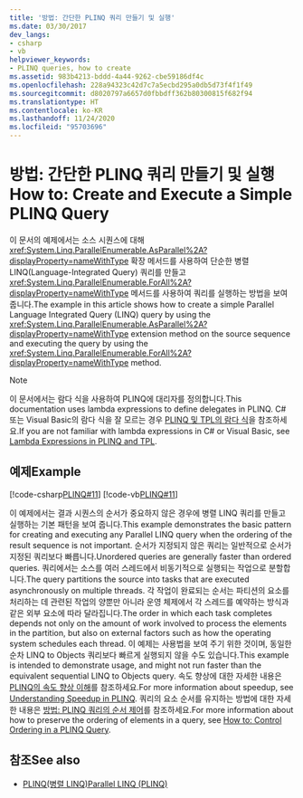 ```yaml
---
title: '방법: 간단한 PLINQ 쿼리 만들기 및 실행'
ms.date: 03/30/2017
dev_langs:
- csharp
- vb
helpviewer_keywords:
- PLINQ queries, how to create
ms.assetid: 983b4213-bddd-4a44-9262-cbe59186df4c
ms.openlocfilehash: 228a94323c42d7c7a5ecbd295a0db5d73f4f1f49
ms.sourcegitcommit: d8020797a6657d0fbbdff362b80300815f682f94
ms.translationtype: HT
ms.contentlocale: ko-KR
ms.lasthandoff: 11/24/2020
ms.locfileid: "95703696"
---
```

# <a name="how-to-create-and-execute-a-simple-plinq-query"></a><span data-ttu-id="782b4-102">방법: 간단한 PLINQ 쿼리 만들기 및 실행</span><span class="sxs-lookup"><span data-stu-id="782b4-102">How to: Create and Execute a Simple PLINQ Query</span></span>

<span data-ttu-id="782b4-103">이 문서의 예제에서는 소스 시퀀스에 대해 <xref:System.Linq.ParallelEnumerable.AsParallel%2A?displayProperty=nameWithType> 확장 메서드를 사용하여 단순한 병렬 LINQ(Language-Integrated Query) 쿼리를 만들고 <xref:System.Linq.ParallelEnumerable.ForAll%2A?displayProperty=nameWithType> 메서드를 사용하여 쿼리를 실행하는 방법을 보여 줍니다.</span><span class="sxs-lookup"><span data-stu-id="782b4-103">The example in this article shows how to create a simple Parallel Language Integrated Query (LINQ) query by using the <xref:System.Linq.ParallelEnumerable.AsParallel%2A?displayProperty=nameWithType> extension method on the source sequence and executing the query by using the <xref:System.Linq.ParallelEnumerable.ForAll%2A?displayProperty=nameWithType> method.</span></span>  
  
> [!NOTE]
> <span data-ttu-id="782b4-104">이 문서에서는 람다 식을 사용하여 PLINQ에 대리자를 정의합니다.</span><span class="sxs-lookup"><span data-stu-id="782b4-104">This documentation uses lambda expressions to define delegates in PLINQ.</span></span> <span data-ttu-id="782b4-105">C# 또는 Visual Basic의 람다 식을 잘 모르는 경우 [PLINQ 및 TPL의 람다 식](lambda-expressions-in-plinq-and-tpl.md)을 참조하세요.</span><span class="sxs-lookup"><span data-stu-id="782b4-105">If you are not familiar with lambda expressions in C# or Visual Basic, see [Lambda Expressions in PLINQ and TPL](lambda-expressions-in-plinq-and-tpl.md).</span></span>  
  
## <a name="example"></a><span data-ttu-id="782b4-106">예제</span><span class="sxs-lookup"><span data-stu-id="782b4-106">Example</span></span>  

 [!code-csharp[PLINQ#11](../../../samples/snippets/csharp/VS_Snippets_Misc/plinq/cs/create1.cs#11)]
 [!code-vb[PLINQ#11](../../../samples/snippets/visualbasic/VS_Snippets_Misc/plinq/vb/create1.vb#11)]  
  
 <span data-ttu-id="782b4-107">이 예제에서는 결과 시퀀스의 순서가 중요하지 않은 경우에 병렬 LINQ 쿼리를 만들고 실행하는 기본 패턴을 보여 줍니다.</span><span class="sxs-lookup"><span data-stu-id="782b4-107">This example demonstrates the basic pattern for creating and executing any Parallel LINQ query when the ordering of the result sequence is not important.</span></span> <span data-ttu-id="782b4-108">순서가 지정되지 않은 쿼리는 일반적으로 순서가 지정된 쿼리보다 빠릅니다.</span><span class="sxs-lookup"><span data-stu-id="782b4-108">Unordered queries are generally faster than ordered queries.</span></span> <span data-ttu-id="782b4-109">쿼리에서는 소스를 여러 스레드에서 비동기적으로 실행되는 작업으로 분할합니다.</span><span class="sxs-lookup"><span data-stu-id="782b4-109">The query partitions the source into tasks that are executed asynchronously on multiple threads.</span></span> <span data-ttu-id="782b4-110">각 작업이 완료되는 순서는 파티션의 요소를 처리하는 데 관련된 작업의 양뿐만 아니라 운영 체제에서 각 스레드를 예약하는 방식과 같은 외부 요소에 따라 달라집니다.</span><span class="sxs-lookup"><span data-stu-id="782b4-110">The order in which each task completes depends not only on the amount of work involved to process the elements in the partition, but also on external factors such as how the operating system schedules each thread.</span></span> <span data-ttu-id="782b4-111">이 예제는 사용법을 보여 주기 위한 것이며, 동일한 순차 LINQ to Objects 쿼리보다 빠르게 실행되지 않을 수도 있습니다.</span><span class="sxs-lookup"><span data-stu-id="782b4-111">This example is intended to demonstrate usage, and might not run faster than the equivalent sequential LINQ to Objects query.</span></span> <span data-ttu-id="782b4-112">속도 향상에 대한 자세한 내용은 [PLINQ의 속도 향상 이해](understanding-speedup-in-plinq.md)를 참조하세요.</span><span class="sxs-lookup"><span data-stu-id="782b4-112">For more information about speedup, see [Understanding Speedup in PLINQ](understanding-speedup-in-plinq.md).</span></span> <span data-ttu-id="782b4-113">쿼리의 요소 순서를 유지하는 방법에 대한 자세한 내용은 [방법: PLINQ 쿼리의 순서 제어](how-to-control-ordering-in-a-plinq-query.md)를 참조하세요.</span><span class="sxs-lookup"><span data-stu-id="782b4-113">For more information about how to preserve the ordering of elements in a query, see [How to: Control Ordering in a PLINQ Query](how-to-control-ordering-in-a-plinq-query.md).</span></span>  
  
## <a name="see-also"></a><span data-ttu-id="782b4-114">참조</span><span class="sxs-lookup"><span data-stu-id="782b4-114">See also</span></span>

- [<span data-ttu-id="782b4-115">PLINQ(병렬 LINQ)</span><span class="sxs-lookup"><span data-stu-id="782b4-115">Parallel LINQ (PLINQ)</span></span>](introduction-to-plinq.md)
